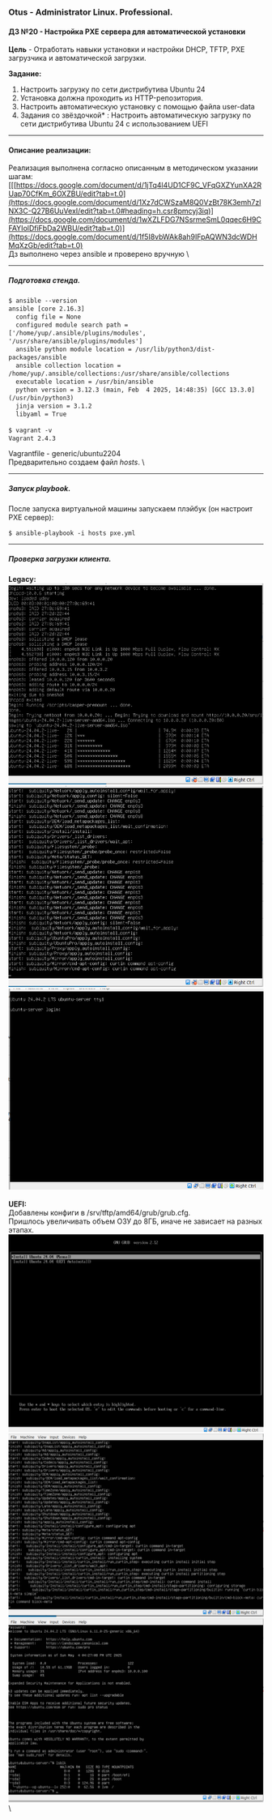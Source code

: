 ### **Otus - Administrator Linux. Professional.**  
#### **ДЗ №20 - Настройка PXE сервера для автоматической установки**  
**Цель** - Отработать навыки установки и настройки DHCP, TFTP, PXE загрузчика и автоматической загрузки.

**Задание:**  
1) Настроить загрузку по сети дистрибутива Ubuntu 24
2) Установка должна проходить из HTTP-репозитория.
3) Настроить автоматическую установку c помощью файла user-data
4) Задания со звёздочкой* : Настроить автоматическую загрузку по сети дистрибутива Ubuntu 24 c использованием UEFI


****
#### **Описание реализации:**  
Реализация выполнена согласно описанным в методическом указании шагам: [[[https://docs.google.com/document/d/1jTq4l4UD1CF9C_VFqGXZYunXA2RUap70CfKm_6OXZBU/edit?tab=t.0](https://docs.google.com/document/d/1Xz7dCWSzaM8Q0VzBt78K3emh7zlNX3C-Q27B6UuVexI/edit?tab=t.0#heading=h.csr8pmcyj3iq)](https://docs.google.com/document/d/1wXZLFDG7NSsrmeSmL0qqec6H9CFAYIolDfiFbDa2WBU/edit?tab=t.0)](https://docs.google.com/document/d/1f5I8vbWAk8ah9IFpAQWN3dcWDHMqXzGb/edit?tab=t.0) \
Дз выполнено через ansible и проверено вручную \


***
##### Подготовка стенда.
```
$ ansible --version
ansible [core 2.16.3]
  config file = None
  configured module search path = ['/home/yup/.ansible/plugins/modules', '/usr/share/ansible/plugins/modules']
  ansible python module location = /usr/lib/python3/dist-packages/ansible
  ansible collection location = /home/yup/.ansible/collections:/usr/share/ansible/collections
  executable location = /usr/bin/ansible
  python version = 3.12.3 (main, Feb  4 2025, 14:48:35) [GCC 13.3.0] (/usr/bin/python3)
  jinja version = 3.1.2
  libyaml = True

$ vagrant -v
Vagrant 2.4.3
```
Vagrantfile - generic/ubuntu2204\
Предварительно создаем файл *hosts*. \

***
##### Запуск playbook.
После запуска виртуальной машины запускаем плэйбук (он настроит PXE сервер):
```
$ ansible-playbook -i hosts pxe.yml
```
***
##### Проверка загрузки клиента.
**Legacy:**\
![Получение образа](https://github.com/YuP26/O_HT/blob/main/oht20-pxe/legacy-1.png)\
![Процесс установки](https://github.com/YuP26/O_HT/blob/main/oht20-pxe/legacy-2.png)\
![Установленная система](https://github.com/YuP26/O_HT/blob/main/oht20-pxe/legacy-3.png)\
\
**UEFI:**\
Добавлены конфиги в /srv/tftp/amd64/grub/grub.cfg. \
Пришлось увеличивать объем ОЗУ до 8ГБ, иначе не зависает на разных этапах.\
![GRUB](https://github.com/YuP26/O_HT/blob/main/oht20-pxe/uefi-1.png)\
![Процесс установки](https://github.com/YuP26/O_HT/blob/main/oht20-pxe/uefi-2.png)\
![Установленная система](https://github.com/YuP26/O_HT/blob/main/oht20-pxe/uefi-3.png)\
